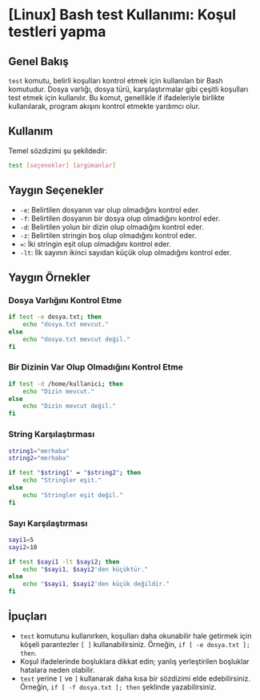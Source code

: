 # [Linux] Bash test Kullanımı: Koşul testleri yapma

## Genel Bakış
`test` komutu, belirli koşulları kontrol etmek için kullanılan bir Bash komutudur. Dosya varlığı, dosya türü, karşılaştırmalar gibi çeşitli koşulları test etmek için kullanılır. Bu komut, genellikle if ifadeleriyle birlikte kullanılarak, program akışını kontrol etmekte yardımcı olur.

## Kullanım
Temel sözdizimi şu şekildedir:

```bash
test [seçenekler] [argümanlar]
```

## Yaygın Seçenekler
- `-e`: Belirtilen dosyanın var olup olmadığını kontrol eder.
- `-f`: Belirtilen dosyanın bir dosya olup olmadığını kontrol eder.
- `-d`: Belirtilen yolun bir dizin olup olmadığını kontrol eder.
- `-z`: Belirtilen stringin boş olup olmadığını kontrol eder.
- `=`: İki stringin eşit olup olmadığını kontrol eder.
- `-lt`: İlk sayının ikinci sayıdan küçük olup olmadığını kontrol eder.

## Yaygın Örnekler

### Dosya Varlığını Kontrol Etme
```bash
if test -e dosya.txt; then
    echo "dosya.txt mevcut."
else
    echo "dosya.txt mevcut değil."
fi
```

### Bir Dizinin Var Olup Olmadığını Kontrol Etme
```bash
if test -d /home/kullanici; then
    echo "Dizin mevcut."
else
    echo "Dizin mevcut değil."
fi
```

### String Karşılaştırması
```bash
string1="merhaba"
string2="merhaba"

if test "$string1" = "$string2"; then
    echo "Stringler eşit."
else
    echo "Stringler eşit değil."
fi
```

### Sayı Karşılaştırması
```bash
sayi1=5
sayi2=10

if test $sayi1 -lt $sayi2; then
    echo "$sayi1, $sayi2'den küçüktür."
else
    echo "$sayi1, $sayi2'den küçük değildir."
fi
```

## İpuçları
- `test` komutunu kullanırken, koşulları daha okunabilir hale getirmek için köşeli parantezler `[ ]` kullanabilirsiniz. Örneğin, `if [ -e dosya.txt ]; then`.
- Koşul ifadelerinde boşluklara dikkat edin; yanlış yerleştirilen boşluklar hatalara neden olabilir.
- `test` yerine `[` ve `]` kullanarak daha kısa bir sözdizimi elde edebilirsiniz. Örneğin, `if [ -f dosya.txt ]; then` şeklinde yazabilirsiniz.